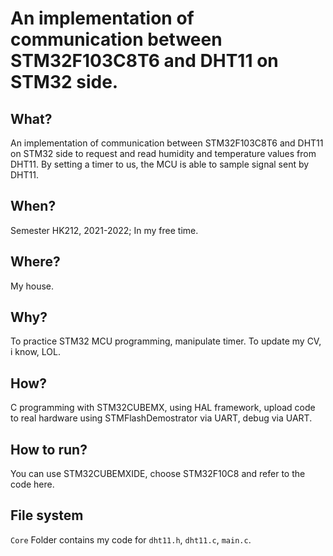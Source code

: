 # An implementation of communication between STM32F103C8T6 and DHT11 on STM32 side.

## What?
An implementation of communication between STM32F103C8T6 and DHT11 on STM32 side to request and read humidity and temperature values from DHT11. By setting a timer to us, the MCU is able to sample signal sent by DHT11.

## When?
Semester HK212, 2021-2022; In my free time.

## Where?
My house.

## Why?
To practice STM32 MCU programming, manipulate timer. 
To update my CV, i know, LOL.

## How?
C programming with STM32CUBEMX, using HAL framework, upload code to real hardware using STMFlashDemostrator via UART, debug via UART.

## How to run?
You can use STM32CUBEMXIDE, choose STM32F10C8 and refer to the code here.

## File system
`Core` Folder contains my code for `dht11.h`, `dht11.c`, `main.c`. 
